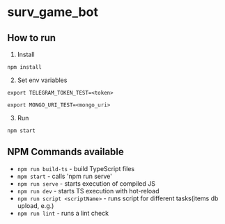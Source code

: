 # surv_game_bot

## How to run

1. Install

`npm install`

2. Set env variables

`export TELEGRAM_TOKEN_TEST=<token>`

`export MONGO_URI_TEST=<mongo_uri>`

3. Run

`npm start`


## NPM Commands available

* `npm run build-ts` - build TypeScript files
* `mpm start` - calls 'npm run serve'
* `npm run serve` - starts execution of compiled JS 
* `npm run dev` - starts TS execution with hot-reload
* `npm run script <scriptName>` - runs script for different tasks(items db upload, e.g.)
* `npm run lint` - runs a lint check
